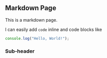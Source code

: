 ## Markdown Page

This is a markdown page.

I can easily add `code` inline and code blocks like

```js
console.log("Hello, World!");
```

### Sub-header

